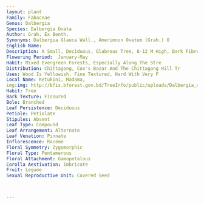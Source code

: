 ```yaml
---
layout: plant
Family: Fabaceae
Genus: Dalbergia
Species: Dalbergia Ovata
Author: Grah. Ex Benth.
Synonyms: Dalbergia Glauca Wall., Amerimnon Ovatum (Grah.) O
English Name: 
Description: A Small, Deciduous, Glabrous Tree, 8-12 M High, Bark Fibrous, Light Brown. Leaves Imparipinnately Compound, Alternate, 15-28 Cm Long, Rachis Glabrous, Leaflets 5-9, 6-13 Ã— 3.5-6.0 Cm, Ovate To Ovate-oblong, Alternate, Rarely Subopposite To Opposite, Entire, Acuminate At The Apex, Rounded At The Base, Glabrous, Leathery, Stipules Caducous, Common Petioles 7-12 Cm Long, Petiolules 5-9 Mm Long, Glabrous. Inflorescence Of Axillary To Terminal, Much Branched Panicles, 16-34 Cm Long, Rusty Tomentose Or Glabrous. Flowers White, 5-7 Mm Long, Pedicels 0.6-1.5 Mm Long, Slender, Puberulous, Bracts Deciduous, Bracteoles 2, 2.0-2.5 Mm Long, Puberulous, Deciduous. Calyx Campanulate, 5.0-6.5 Mm Long, Glabrous, 5-toothed, Teeth Subequal, Lowest One Oblong To Obovate, Emarginate, Longer Than The Rest. Corolla Exserted, Shortly Clawed, Standard Petal C 6 Mm Long, Oblong To Obovate, Wing And Keel Petals Distinctly Clawed, Keel Petals Prominently Auriculate Below. Stamens 9, Monadelphous, Staminal Sheath 6.0-6.5 Mm Long, Open On The Dorsal Side, Filaments Free On Their Upper Third, Anthers 2-celled. Ovary 5-6 Mm Long, Stipitate, Mostly Glabrous, 3-ovuled, Styles Bent Upwards, Stigmas Minute. Fruit A Pod, 5-10 Ã— 1.5-2.0 Cm, Oblong-lanceolate, Flat, Greyish-brown, Glabrous, Leathery, Tapering In A Short Stalk, Rounded Or Blunt At The Apex With A Minute Mucro, 1-2-seeded, Rarely 3-seeded, Slightly Reticulately Veined Against The Seeds. Seeds 6-10 Ã— 3-6 Mm, Compressed, Oblong To Reniform, Brownish-black.
Flowering Period:  January-May
Habit: Mixed Evergreen Forests, Especially Along The Stre
Distribution: Chittagong, Cox's Bazar And The Chittagong Hill Tr
Uses: Wood Is Yellowish, Fine Textured, Hard With Very F
Local Name: Ketukini, Madama, 
img:img: http://bfis.bforest.gov.bd/TreeInfo/public/uploads/Dalbergia_ovata.jpg
Habit: Tree
Bark Texture: Fissured
Bole: Branched
Leaf Persistence: Deciduous
Petiole: Petiolate
Stipules: Absent
Leaf Type: Compound
Leaf Arrangement: Alternate
Leaf Venation: Pinnate
Inflorescence: Raceme
Floral Symmetry: Zygomorphic
Floral Type: Pentamerous
Floral Attachment: Gamopetalous
Corolla Aestivation: Imbricate
Fruit: Legume
Sexual Reproductive Unit: Covered Seed



---
```


